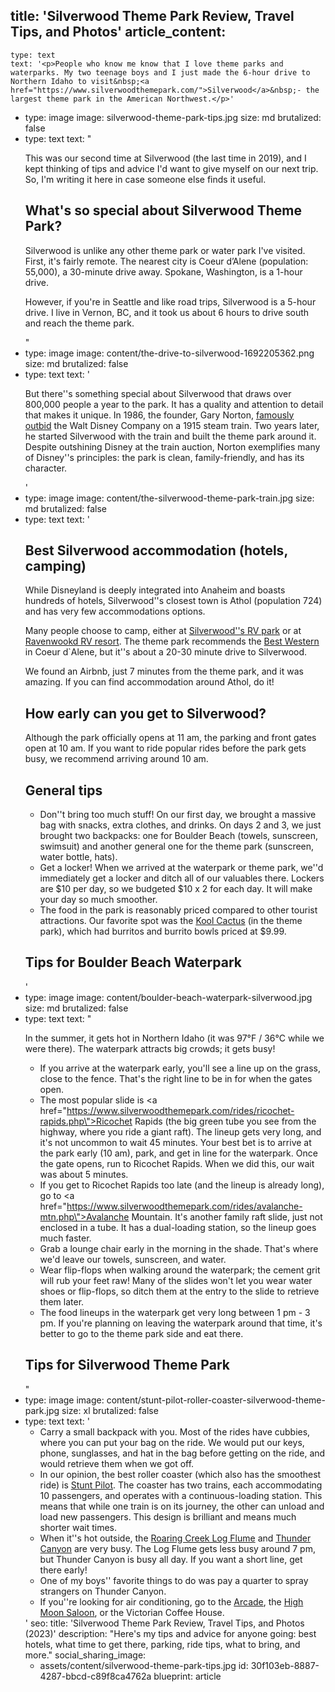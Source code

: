 title: 'Silverwood Theme Park Review, Travel Tips, and Photos'
article_content:
  -
    type: text
    text: '<p>People who know me know that I love theme parks and waterparks. My two teenage boys and I just made the 6-hour drive to Northern Idaho to visit&nbsp;<a href="https://www.silverwoodthemepark.com/">Silverwood</a>&nbsp;- the largest theme park in the American Northwest.</p>'
  -
    type: image
    image: silverwood-theme-park-tips.jpg
    size: md
    brutalized: false
  -
    type: text
    text: "<p>This was our second time at Silverwood (the last time in 2019), and I kept thinking of tips and advice I'd want to give myself on our next trip. So, I'm writing it here in case someone else finds it useful.</p><h2>What's so special about Silverwood Theme Park?</h2><p>Silverwood is unlike any other theme park or water park I've visited. First, it's fairly remote. The nearest city is Coeur d’Alene (population: 55,000), a 30-minute drive away. Spokane, Washington, is a 1-hour drive.</p><p>However, if you're in Seattle and like road trips, Silverwood is a 5-hour drive. I live in Vernon, BC, and it took us about 6 hours to drive south and reach the theme park.</p>"
  -
    type: image
    image: content/the-drive-to-silverwood-1692205362.png
    size: md
    brutalized: false
  -
    type: text
    text: '<p>But there''s something special about Silverwood that draws over 800,000 people a year to the park. It has a quality and attention to detail that makes it unique. In 1986, the founder, Gary Norton,&nbsp;<a href="https://www.silverwoodexpress.com/2018/04/04/a-step-back-into-yesteryear/">famously outbid</a>&nbsp;the Walt Disney Company on a 1915 steam train. Two years later, he started Silverwood with the train and built the theme park around it. Despite outshining Disney at the train auction, Norton exemplifies many of Disney''s principles: the park is clean, family-friendly, and has its character.</p>'
  -
    type: image
    image: content/the-silverwood-theme-park-train.jpg
    size: md
    brutalized: false
  -
    type: text
    text: '<h2>Best Silverwood accommodation (hotels, camping)</h2><p>While Disneyland is deeply integrated into Anaheim and boasts hundreds of hotels, Silverwood''s closest town is Athol (population 724) and has very few accommodations options.</p><p>Many people choose to camp, either at <a href="https://www.silverwoodthemepark.com/lodging/">Silverwood''s RV park</a>&nbsp;or at <a href="https://ravenwoodrvresort.com/">Ravenwookd RV resort</a>. The theme park recommends the <a href="https://www.cdainn.com/">Best Western</a> in Coeur d`Alene, but it''s about a 20-30 minute drive to Silverwood.</p><p>We found an Airbnb, just 7 minutes from the theme park, and it was amazing. If you can find accommodation around Athol, do it!</p><h2>How early can you get to Silverwood?</h2><p>Although the park officially opens at 11 am, the parking and front gates open at 10 am. If you want to ride popular rides before the park gets busy, we recommend arriving around 10 am.</p><h2>General tips</h2><ul><li>Don''t bring too much stuff! On our first day, we brought a massive bag with snacks, extra clothes, and drinks. On days 2 and 3, we just brought two backpacks: one for Boulder Beach (towels, sunscreen, swimsuit) and another general one for the theme park (sunscreen, water bottle, hats).</li><li>Get a locker! When we arrived at the waterpark or theme park, we''d immediately get a locker and ditch all of our valuables there. Lockers are $10 per day, so we budgeted $10 x 2 for each day. It will make your day so much smoother.</li><li>The food in the park is reasonably priced compared to other tourist attractions. Our favorite spot was the <a href="https://www.silverwoodthemepark.com/things-to-do/dining.php">Kool&nbsp;Cactus</a>&nbsp;(in the theme park), which had burritos and burrito bowls priced at $9.99.&nbsp;</li></ul><h2>Tips for Boulder Beach Waterpark</h2>'
  -
    type: image
    image: content/boulder-beach-waterpark-silverwood.jpg
    size: md
    brutalized: false
  -
    type: text
    text: "<p>In the summer, it gets hot in Northern Idaho (it was 97°F / 36°C while we were there). The waterpark attracts big crowds; it gets busy!</p><ul><li>If you arrive at the waterpark early, you'll see a line up on the grass, close to the fence. That's the right line to be in for when the gates open.</li><li>The most popular slide is <a href=\"https://www.silverwoodthemepark.com/rides/ricochet-rapids.php\">Ricochet Rapids</a>&nbsp;(the big green tube you see from the highway, where you ride a giant raft). The lineup gets very long, and it's not uncommon to wait 45 minutes. Your best bet is to arrive at the park early (10 am), park, and get in line for the waterpark. Once the gate opens, run to Ricochet Rapids. When we did this, our wait was about 5 minutes.<br></li><li>If you get to Ricochet Rapids too late (and the lineup is already long), go to <a href=\"https://www.silverwoodthemepark.com/rides/avalanche-mtn.php\">Avalanche Mountain</a>. It's another family raft slide, just not enclosed in a tube. It has a dual-loading station, so the lineup goes much faster.</li><li>Grab a lounge chair early in the morning in the shade. That's where we'd leave our towels, sunscreen, and water.</li><li>Wear flip-flops when walking around the waterpark; the cement grit will rub your feet raw! Many of the slides won't let you wear water shoes or flip-flops, so ditch them at the entry to the slide to retrieve them later.</li><li>The food lineups in the waterpark get very long between 1 pm - 3 pm. If you're planning on leaving the waterpark around that time, it's better to go to the theme park side and eat there.</li></ul><h2>Tips for Silverwood Theme Park</h2>"
  -
    type: image
    image: content/stunt-pilot-roller-coaster-silverwood-theme-park.jpg
    size: xl
    brutalized: false
  -
    type: text
    text: '<ul><li>Carry a small backpack with you. Most of the rides have cubbies, where you can put your bag on the ride. We would put our keys, phone, sunglasses, and hat in the bag before getting on the ride, and would retrieve them when we got off.</li><li>In our opinion, the best roller coaster (which also has the smoothest ride) is <a href="https://www.silverwoodthemepark.com/rides/stunt-pilot.php">Stunt Pilot</a>. The coaster has two trains, each accommodating 10 passengers, and operates with a continuous-loading station. This means that while one train is on its journey, the other can unload and load new passengers. This design is brilliant and means much shorter wait times.</li><li>When it''s hot outside, the <a href="https://www.silverwoodthemepark.com/rides/log-flume.php">Roaring Creek Log Flume</a> and <a href="https://www.silverwoodthemepark.com/rides/thunder-canyon.php">Thunder Canyon</a> are very busy. The Log Flume gets less busy around 7 pm, but Thunder Canyon is busy all day. If you want a short line, get there early!</li><li>One of my boys'' favorite things to do was pay a quarter to spray strangers on Thunder Canyon.&nbsp;</li><li>If you''re looking for air conditioning, go to the <a href="https://www.silverwoodthemepark.com/things-to-do/games.php">Arcade</a>, the <a href="https://www.silverwoodthemepark.com/things-to-do/high-moon-saloon.php">High Moon Saloon</a>, or the Victorian Coffee House.</li></ul>'
seo:
  title: 'Silverwood Theme Park Review, Travel Tips, and Photos (2023)'
  description: "Here's my tips and advice for anyone going: best hotels, what time to get there, parking, ride tips, what to bring, and more."
social_sharing_image:
    - assets/content/silverwood-theme-park-tips.jpg
id: 30f103eb-8887-4287-bbcd-c89f8ca4762a
blueprint: article
